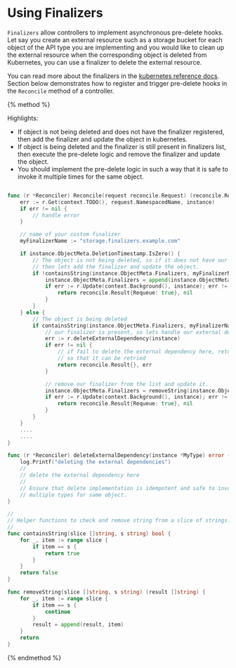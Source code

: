 # Using Finalizers

`Finalizers` allow controllers to implement asynchronous pre-delete hooks. Let
say you create an external resource such as a storage bucket for each object of
the API type you are implementing and you would like to clean up the external resource
when the corresponding object is deleted from Kubernetes, you can use a
finalizer to delete the external resource.

You can read more about the finalizers in the [kubernetes reference docs](https://kubernetes.io/docs/tasks/access-kubernetes-api/custom-resources/custom-resource-definitions/#finalizers). Section below
demonstrates how to register and trigger pre-delete hooks in the `Reconcile`
method of a controller.

{% method %}

Highlights:
- If object is not being deleted and does not have the finalizer registered,
  then add the finalizer and update the object in kubernetes.
- If object is being deleted and the finalizer is still present in finalizers list,
  then execute the pre-delete logic and remove the finalizer and update the
  object.
- You should implement the pre-delete logic in such a way that it is safe to 
 invoke it multiple times for the same object.


```go

func (r *Reconciler) Reconcile(request reconcile.Request) (reconcile.Result, error) {
	err := r.Get(context.TODO(), request.NamespacedName, instance)
	if err != nil {
		// handle error
	}

	// name of your custom finalizer
	myFinalizerName := "storage.finalizers.example.com"

	if instance.ObjectMeta.DeletionTimestamp.IsZero() {
		// The object is not being deleted, so if it does not have our finalizer,
		// then lets add the finalizer and update the object.
		if !containsString(instance.ObjectMeta.Finalizers, myFinalizerName) {
			instance.ObjectMeta.Finalizers = append(instance.ObjectMeta.Finalizers, myFinalizerName)
			if err := r.Update(context.Background(), instance); err != nil {
				return reconcile.Result{Requeue: true}, nil
			}
		}
	} else {
		// The object is being deleted
		if containsString(instance.ObjectMeta.Finalizers, myFinalizerName) {
			// our finalizer is present, so lets handle our external dependency
			err := r.deleteExternalDependency(instance)
		    if err != nil {
				// if fail to delete the external dependency here, return with error
				// so that it can be retried
				return reconcile.Result{}, err
			}

			// remove our finalizer from the list and update it.
			instance.ObjectMeta.Finalizers = removeString(instance.ObjectMeta.Finalizers, myFinalizerName)
			if err := r.Update(context.Background(), instance); err != nil {
				return reconcile.Result{Requeue: true}, nil
			}
		}
	}
	....
	....
}

func (r *Reconciler) deleteExternalDependency(instance *MyType) error {
	log.Printf("deleting the external dependencies")
	//
	// delete the external dependency here
	//
	// Ensure that delete implementation is idempotent and safe to invoke
	// multiple types for same object.
}

//
// Helper functions to check and remove string from a slice of strings.
//
func containsString(slice []string, s string) bool {
	for _, item := range slice {
		if item == s {
			return true
		}
	}
	return false
}

func removeString(slice []string, s string) (result []string) {
	for _, item := range slice {
		if item == s {
			continue
		}
		result = append(result, item)
	}
	return
}

```
{% endmethod %}
